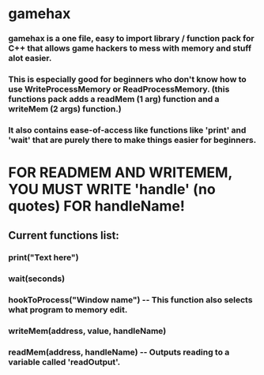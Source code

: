 # gamehax

### gamehax is a one file, easy to import library / function pack for C++ that allows game hackers to mess with memory and stuff alot easier.

### This is especially good for beginners who don't know how to use WriteProcessMemory or ReadProcessMemory. (this functions pack adds a readMem (1 arg) function and a writeMem (2 args) function.)

### It also contains ease-of-access like functions like 'print' and 'wait' that are purely there to make things easier for beginners.

# FOR READMEM AND WRITEMEM, YOU MUST WRITE 'handle' (no quotes) FOR handleName!

## Current functions list:

### print("Text here")

### wait(seconds)

### hookToProcess("Window name") -- This function also selects what program to memory edit.

### writeMem(address, value, handleName)

### readMem(address, handleName) -- Outputs reading to a variable called 'readOutput'.
